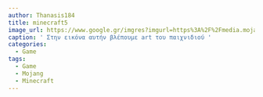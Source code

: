 ```yaml
---
author: Thanasis184
title: minecraft5
image_url: https://www.google.gr/imgres?imgurl=https%3A%2F%2Fmedia.mojang.com%2Fblog-image%2F2c34ca1217c7d95e76a6f8d646adf9208f78145a%2Fblogmcnet.png&imgrefurl=https%3A%2F%2Fmojang.com%2Fcategory%2Fminecraft%2F&docid=mk3eseOTLfmLlM&tbnid=8cd838816yGoDM%3A&vet=10ahUKEwiGnf717JzeAhUFDuwKHTeqCT0QMwh5KEYwRg..i&w=1024&h=436&bih=969&biw=1920&q=%2Fimages%2Fminecraft.png&ved=0ahUKEwiGnf717JzeAhUFDuwKHTeqCT0QMwh5KEYwRg&iact=mrc&uact=8
caption: ' Στην εικόνα αυτήν βλέπουμε art του παιχνιδιού '
categories:
  - Game
tags:
  - Game
  - Mojang
  - Minecraft
---
```


